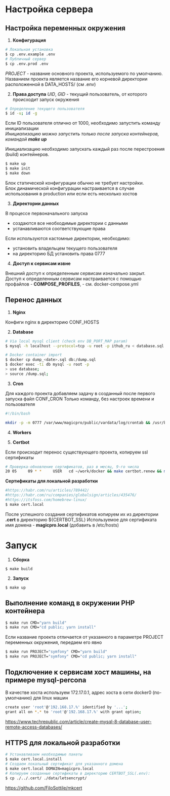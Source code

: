 # Настройка сервера

## Настройка переменных окружения

1. **Конфигурация**

```bash
# Локальная установка
$ cp .env.example .env
# Публичный сервер
$ cp .env.prod .env
```

_PROJECT_ - название основного проекта, используемого по умолчанию. \
Названием проекта является название его корневой директории расположенной в DATA_HOSTS/ (см .env)

2. **Права доступа**
   _UID_, _GID_ - текущий пользователь, от которого происходит запуск окружения

```bash
# Определение текущего пользователя
$ id -u; id -g
```

Если ID пользователя отлично от 1000, необходимо запустить команду инициализации \
_Инициализацию можно запустить только после запуска контейнеров, командой **make up**_

Инициализацию необходимо запускать каждый раз после перестроения (build) контейнеров.

```bash
$ make up
$ make init
$ make down
```

Блок статической конфигурации обычно не требует настройки. \
Блок динамической конфигурации настраивается в случае использования в production или если есть несколько хостов

3. **Директории данных**

В процессе первоначального запуска

- создаются все необходимые директории с данными
- устанавливаются соответствующие права

Если используются кастомные директории, необходимо:

- установить владельцем текущего пользователя
- на директорию БД установить права 0777

4. **Доступ к сервисам извне**

Внешний доступ к определенным сервисам изначально закрыт. \
Доступ к определенным сервисам настраивается с помощью профайлов - **COMPOSE_PROFILES**, - см. docker-compose.yml

## Перенос данных

1. **Nginx**

Конфиги nginx в директорию CONF_HOSTS

2. **Database**
```bash
# Via local mysql client (check env DB_PORT_MAP param)
$ mysql -h localhost --protocol=tcp -u root -p ithub_ru < database.sql

# Docker container import
$ docker cp dump_<date>.sql db:/dump.sql
$ docker exec -ti db mysql -u root -p
> use database;
> source /dump.sql;
```

3. **Cron**

Для каждого проекта добавляем задачу в созданный после первого запуска файл CONF_CRON
Только команду, без настроек времени и пользователя

```bash
#!/bin/bash

mkdir -p -m 0777 /var/www/magicpro/public/vardata/log/crontab && /usr/bin/php /var/www/magicpro/cli.php >> /var/www/magicpro/public/vardata/log/crontab/cron.log 2>&1
```

4. **Workers**

5. **Certbot**

Если происходит перенос существующего проекта, копируем ssl сертификаты

```bash
# Проверка-обновление сертификатов, раз в месяц, 9-го числа
20 05     09 * *     USER   cd ~/work/docker && make certbot.renew && make nginx.reload && echo `date` - OK >> ~/certbot.log
```

**Сертификаты для локальной разработки**

```bash
#https://habr.com/ru/articles/789442/
#https://habr.com/ru/companies/globalsign/articles/435476/
#https://itsfoss.com/homebrew-linux/
$ make cert.local
```

После успешного создания сертификатов копируем их из директории __.cert__ в директорию ${CERTBOT_SSL}
Используемое для сертификата имя домена - __magicpro.local__ (добавить в /etc/hosts)

# Запуск

1. **Сборка**

```
$ make build
```

2. **Запуск**

```
$ make up
```

## Выполнение команд в окружении PHP контейнера

```bash
$ make run CMD="yarn build"
$ make run CMD="cd public; yarn install"
```

Если название проекта отличается от указанного в параметре PROJECT переменных окружения, передаем его явно

```bash
$ make run PROJECT="symfony" CMD="yarn build"
$ make run PROJECT="symfony" CMD="cd public; yarn install"
```

## Подключение к сервисам хост машины, на примере mysql-percona

В качестве хоста используем 172.17.0.1, адрес хоста в сети docker0 (по-умолчанию) для linux машин

```bash
create user 'root'@'192.168.17.%' identified by '...';
grant all on *.* to 'root'@'192.168.17.%' with grant option;
```

https://www.techrepublic.com/article/create-mysql-8-database-user-remote-access-databases/

## HTTPS для локальной разработки

```bash
# Устанавливаем необходимые пакеты
$ make cert.local.install
# Создаем локальный сертификат для указанного домена
$ make cert.local DOMAIN=magicpro.local
# Копируем созданные сертификаты в директорию CERTBOT_SSL(.env):
$ cp ./../.cert/ ./data/letsencrypt/
```
https://github.com/FiloSottile/mkcert

